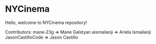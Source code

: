# NYCinema
Hello, welcome to NYCinema repository! 

Contributors: 
mane-23g => Mane Galstyan
aismailanji => Ariela Ismailanji
JasonCastilloCode => Jason Castillo
